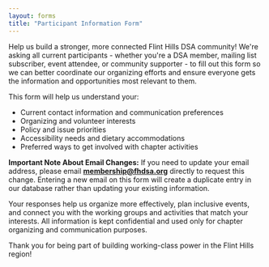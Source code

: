 ```yaml
---
layout: forms
title: "Participant Information Form"
---
```

Help us build a stronger, more connected Flint Hills DSA community! We're asking all current participants - whether you're a DSA member, mailing list subscriber, event attendee, or community supporter - to fill out this form so we can better coordinate our organizing efforts and ensure everyone gets the information and opportunities most relevant to them.

This form will help us understand your:

- Current contact information and communication preferences
- Organizing and volunteer interests
- Policy and issue priorities
- Accessibility needs and dietary accommodations
- Preferred ways to get involved with chapter activities

**Important Note About Email Changes:** If you need to update your email address, please email **membership@fhdsa.org** directly to request this change. Entering a new email on this form will create a duplicate entry in our database rather than updating your existing information.

Your responses help us organize more effectively, plan inclusive events, and connect you with the working groups and activities that match your interests. All information is kept confidential and used only for chapter organizing and communication purposes.

Thank you for being part of building working-class power in the Flint Hills region!

<link href='https://actionnetwork.org/css/style-embed-whitelabel-v3.css' rel='stylesheet' type='text/css' /><script src='https://actionnetwork.org/widgets/v5/form/participant-information-form-2?format=js&source=widget'></script><div id='can-form-area-participant-information-form-2' style='width: 100%'><!-- this div is the target for our HTML insertion --></div>
